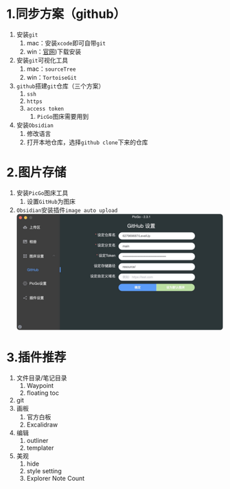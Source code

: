 # 1.同步方案（github）
1. 安装`git`
	1. mac：安装`xcode`即可自带`git`
	2. win：[官网](https://git-scm.com/downloads))下载安装
2. 安装`git`可视化工具
	1. mac：`sourceTree`
	2. win：`TortoiseGit`
3. `github`搭建`git`仓库（三个方案）
	1. `ssh`
	2. `https`
	3. `access token`
		1. `PicGo`图床需要用到
4. 安装`Obsidian`
	1. 修改语言
	2. 打开本地仓库，选择`github clone`下来的仓库

# 2.图片存储
1. 安装`PicGo`图床工具
	1. 设置`GitHub`为图床
2. `Obsidian`安装插件`image auto upload`
![1.jpg](https://raw.githubusercontent.com/627969687/LevelUp/main/resource/202412040103778.jpg)

# 3.插件推荐
1. 文件目录/笔记目录
	1. Waypoint
	2. floating toc
2. git
3. 画板
	1. 官方白板
	2. Excalidraw
4. 编辑
	1. outliner
	2. templater
5. 美观
	1. hide
	2. style setting
	3. Explorer Note Count

